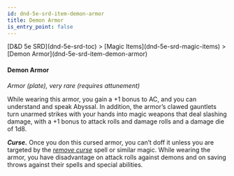 ```yaml
---
id: dnd-5e-srd-item-demon-armor
title: Demon Armor
is_entry_point: false
---
```


<breadcrumb>
[D&D 5e SRD](dnd-5e-srd-toc) >  [Magic Items](dnd-5e-srd-magic-items) > [Demon Armor](dnd-5e-srd-item-demon-armor)
</breadcrumb>

#### Demon Armor

*Armor (plate), very rare (requires attunement)*

While wearing this armor, you gain a +1 bonus to AC, and you can understand and speak Abyssal. In addition, the armor’s clawed gauntlets turn unarmed strikes with your hands into magic weapons that deal slashing damage, with a +1 bonus to attack rolls and damage rolls and a damage die of 1d8.

***Curse.*** Once you don this cursed armor, you can’t doff it unless you are targeted by the [*remove curse*](dnd-5e-srd-spell-remove-curse) spell or similar magic. While wearing the armor, you have disadvantage on attack rolls against demons and on saving throws against their spells and special abilities.

